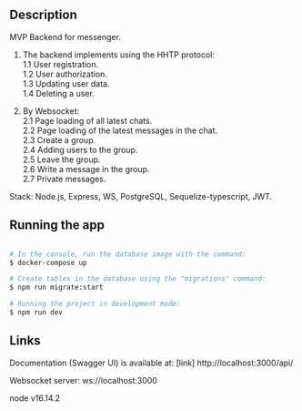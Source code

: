 ## Description

MVP Backend for messenger.

1. The backend implements using the HHTP protocol:  
   1.1 User registration.  
   1.2 User authorization.  
   1.3 Updating user data.  
   1.4 Deleting a user.

2. By Websocket:  
   2.1 Page loading of all latest chats.  
   2.2 Page loading of the latest messages in the chat.  
   2.3 Create a group.  
   2.4 Adding users to the group.  
   2.5 Leave the group.  
   2.6 Write a message in the group.  
   2.7 Private messages.

Stack: Node.js, Express, WS, PostgreSQL, Sequelize-typescript, JWT.

## Running the app

```bash

# In the console, run the database image with the command:
$ docker-compose up

# Create tables in the database using the "migrations" command:
$ npm run migrate:start

# Running the project in development mode:
$ npm run dev

```

## Links

Documentation (Swagger UI) is available at: [link] http://localhost:3000/api/

Websocket server: ws://localhost:3000

node v16.14.2
